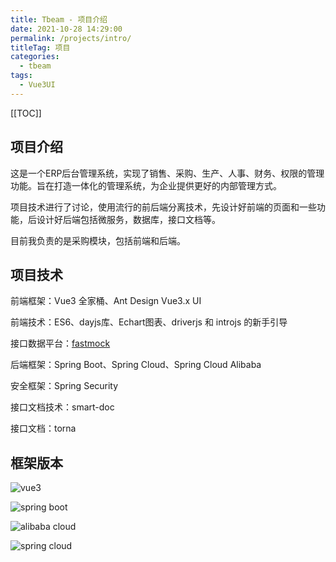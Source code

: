 ```yaml
---
title: Tbeam - 项目介绍
date: 2021-10-28 14:29:00
permalink: /projects/intro/
titleTag: 项目
categories:
  - tbeam
tags: 
  - Vue3UI
---
```


[[TOC]]

## 项目介绍

这是一个ERP后台管理系统，实现了销售、采购、生产、人事、财务、权限的管理功能。旨在打造一体化的管理系统，为企业提供更好的内部管理方式。

项目技术进行了讨论，使用流行的前后端分离技术，先设计好前端的页面和一些功能，后设计好后端包括微服务，数据库，接口文档等。

目前我负责的是采购模块，包括前端和后端。



## 项目技术

前端框架：Vue3 全家桶、Ant Design Vue3.x UI

前端技术：ES6、dayjs库、Echart图表、driverjs 和 introjs 的新手引导

接口数据平台：[fastmock](https://www.fastmock.site/#/)

后端框架：Spring Boot、Spring Cloud、Spring Cloud Alibaba

安全框架：Spring Security

接口文档技术：smart-doc

接口文档：torna

## 框架版本

![vue3](https://img.shields.io/badge/vue3-v^3.0.0-green)

![spring boot](https://img.shields.io/badge/spring%20boot-v2.3.2.RELEASE-blue)

![alibaba cloud](https://img.shields.io/badge/alibaba%20cloud-v2.2.6.RELEASE-red)

![spring cloud](https://img.shields.io/badge/spring%20cloud-Hoxton.SR9-success)

